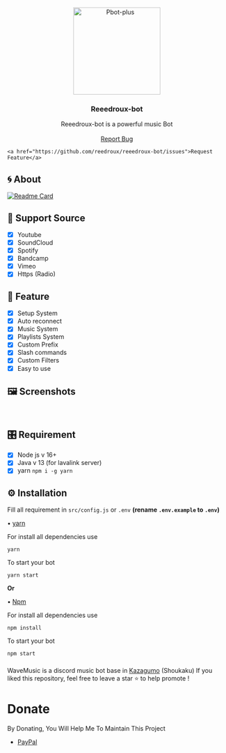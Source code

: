 

<!-- PROJECT LOGO -->
<br />
<p align="center">
  <a href="https://github.com/reedroux/reeedroux-bot">
    <img src="https://reedroux.biz/favicon.ico" alt="Pbot-plus" width="200" height="200">
  </a>

  <h3 align="center">Reeedroux-bot</h3>

  <p align="center">
    Reeedroux-bot is  a powerful music Bot
    <br />
    <br />
    <a href="https://github.com/reedroux/reeedroux-bot/issues">Report Bug</a>
    
    <a href="https://github.com/reedroux/reeedroux-bot/issues">Request Feature</a>
  </p>
</p>
<!-- ABOUT THE PROJECT -->

## 🌀 About
[![Readme Card](https://github-readme-stats.vercel.app/api/pin/?username=reedroux&repo=WaveMusic&theme=tokyonight)](https://github.com/reedroux/reeedroux-bot)
## 🎵 Support Source
- [x] Youtube
- [x] SoundCloud
- [x] Spotify
- [x] Bandcamp
- [x] Vimeo
- [x] Https (Radio)
## 🌟 Feature
- [x] Setup System
- [X] Auto reconnect 
- [x] Music System
- [x] Playlists System
- [x] Custom Prefix
- [x] Slash commands
- [x] Custom Filters
- [x] Easy to use
## 🖼️ Screenshots
<br />
<p align="center">
  <a href="https://github.com/reeedroux/reeedroux-bot">
  </a>
</p>

## 🎛️ Requirement
- [x] Node js v 16+
- [x] Java v 13 (for lavalink server)
- [x] yarn  `npm i -g yarn `
## ⚙️ Installation 
Fill all requirement in `src/config.js` or `.env` **(rename `.env.example` to `.env`)**

• [yarn](https://yarnpkg.com/)

For install all dependencies use
```
yarn
```
To start your bot 
```
yarn start
```
**Or**

• [Npm](https://www.npmjs.com/)

For install all dependencies use
```
npm install
```
To start your bot 
```
npm start
```
###
WaveMusic is a discord music bot base in [Kazagumo](https://github.com/Takiyo0/Kazagumo) (Shoukaku)
If you liked this repository, feel free to leave a star ⭐ to help promote !


# Donate

 By Donating, You Will Help Me To Maintain This Project 

- [PayPal](https://www.paypal.me/reedrouxmusic)


<!-- LICENSE -->

